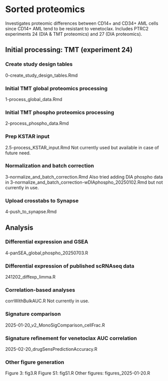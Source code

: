 # Sorted proteomics
Investigates proteomic differences between CD14+ and CD34+ AML cells since
CD14+ AML tend to be resistant to venetoclax. Includes PTRC2 experiments 
24 (DIA & TMT proteomics) and 27 (DIA proteomics).

## Initial processing: TMT (experiment 24)
### Create study design tables
0-create_study_design_tables.Rmd

### Initial TMT global proteomics processing
1-process_global_data.Rmd

### Initial TMT phospho proteomics processing
2-process_phospho_data.Rmd

### Prep KSTAR input
2.5-process_KSTAR_input.Rmd
Not currently used but available in case of future need.

### Normalization and batch correction
3-normalize_and_batch_correction.Rmd
Also tried adding DIA phospho data in 
3-normalize_and_batch_correction-wDIAphospho_20250102.Rmd
but not currently in use.

### Upload crosstabs to Synapse
4-push_to_synapse.Rmd

## Analysis
### Differential expression and GSEA
4-panSEA_global,phospho_20250703.R

### Differential expression of published scRNAseq data
241202_diffexp_limma.R

### Correlation-based analyses
corrWithBulkAUC.R
Not currently in use.

### Signature comparison
2025-01-20_v2_MonoSigComparison_cellFrac.R

### Signature refinement for venetoclax AUC correlation
2025-02-20_drugSensPredictionAccuracy.R

### Other figure generation
Figure 3: fig3.R
Figure S1: figS1.R
Other figures: figures_2025-01-20.R
